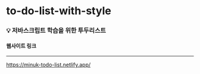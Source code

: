 # to-do-list-with-style


### 💡 저바스크립트 학습을 위한 투두리스트

#### 웹사이트 링크
---
https://minuk-todo-list.netlify.app/
